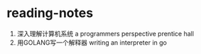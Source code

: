 # reading-notes

1. 深入理解计算机系统 a programmers perspective prentice hall
2. 用GOLANG写一个解释器 writing an interpreter in go
